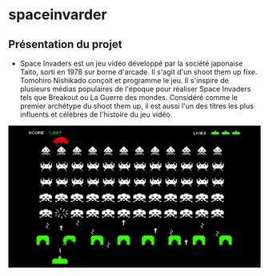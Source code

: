 # spaceinvarder

## Présentation du projet 

* Space Invaders est un jeu vidéo développé par la société japonaise Taito, sorti en 1978 sur borne d'arcade. Il s'agit d'un shoot them up fixe. Tomohiro Nishikado conçoit et programme le jeu. Il s'inspire de plusieurs médias populaires de l'époque pour réaliser Space Invaders tels que Breakout ou La Guerre des mondes. Considéré comme le premier archétype du shoot them up, il est aussi l'un des titres les plus influents et célèbres de l'histoire du jeu vidéo. 

![Logo](space.jpg)